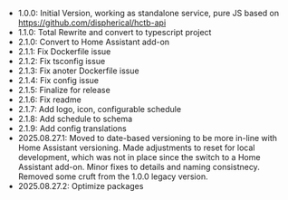 * 1.0.0: Initial Version, working as standalone service, pure JS based on https://github.com/dispherical/hctb-api
* 1.1.0: Total Rewrite and convert to typescript project
* 2.1.0: Convert to Home Assistant add-on
* 2.1.1: Fix Dockerfile issue
* 2.1.2: Fix tsconfig issue
* 2.1.3: Fix anoter Dockerfile issue
* 2.1.4: Fix config issue
* 2.1.5: Finalize for release
* 2.1.6: Fix readme
* 2.1.7: Add logo, icon, configurable schedule
* 2.1.8: Add schedule to schema
* 2.1.9: Add config translations
* 2025.08.27.1: Moved to date-based versioning to be more in-line with Home Assistant versioning. Made adjustments to reset for local development, which was not in place since the switch to a Home Assistant add-on. Minor fixes to details and naming consistnecy. Removed some cruft from the 1.0.0 legacy version. 
* 2025.08.27.2: Optimize packages
